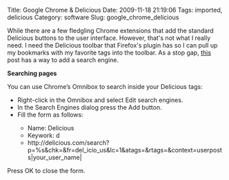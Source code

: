 Title: Google Chrome & Delicious
Date: 2009-11-18 21:19:06
Tags: imported, delicious
Category: software
Slug: google_chrome_delicious

While there are a few fledgling Chrome extensions that add the standard Delicious buttons to the user interface.  However, that's not what I really need.  I need the Delicious toolbar that Firefox's plugin has so I can pull up my bookmarks with my favorite tags into the toolbar.  As a stop gap, <a href="http://fernandoacorreia.wordpress.com/2008/09/05/delicious-in-google-chrome/">this</a> post has a way to add a search engine.

<strong>Searching pages</strong>

You can use Chrome’s Omnibox to search inside your Delicious tags:

<ul>
	<li>Right-click in the Omnibox and select Edit search engines.</li>
	<li>In the Search Engines dialog press the Add button.</li>
	<li>Fill the form as follows:</li>
<ul>
	<li>Name: Delicious</li>
	<li>Keywork: d</li>
	<li>http://delicious.com/search?p=%s&chk=&fr=del_icio_us&lc=1&atags=&rtags=&context=userposts|your_user_name|</li>
</ul>
</ul>

Press OK to close the form.
